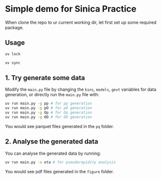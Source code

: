 # Simple demo for Sinica Practice

When clone the repo to ur current working dir, let first set up some required package.
## Usage

```bash
uv lock
```
```bash
uv sync
```
## 1. Try generate some data
Modify the `main.py` file by changing the `kins`, `models`, `gevt` variables for data generation, or directly run the `main.py` file with:

```bash
uv run main.py -g pp # for pp generation
uv run main.py -g pO # for pO generation
uv run main.py -g Op # for Op generation
uv run main.py -g OO # for OO generation
```
You would see parquet files generated in the `pq` folder.

## 2. Analyse the generated data
You can analyse the generated data by running:
```bash
uv run main.py -a eta # for pseudorapidity analysis
```

You would see pdf files generated in the `figure` folder.


